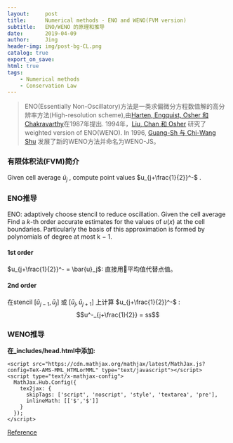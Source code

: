 ```yaml
---
layout:     post
title:      Numerical methods - ENO and WENO(FVM version)
subtitle:   ENO/WENO 的原理和推导
date:       2019-04-09
author:     Jing
header-img: img/post-bg-CL.png
catalog: true
export_on_save:
html: true
tags:
    - Numerical methods
    - Conservation Law
---
```



>ENO(Essentially Non-Oscillatory)方法是一类求偏微分方程数值解的高分辨率方法(High-resolution scheme),由[Harten, Engquist, Osher 和 Chakravarthy](https://www.sciencedirect.com/science/article/pii/0021999187900313)在1987年提出. 1994年，[Liu, Chan 和 Osher](https://www.sciencedirect.com/science/article/pii/S0021999184711879?via%3Dihub) 研究了 weighted version of ENO(WENO). In 1996, [Guang-Sh 与 Chi-Wang Shu](https://www.sciencedirect.com/science/article/pii/S0021999196901308) 发展了新的WENO方法并命名为WENO-JS。

### 有限体积法(FVM)简介
Given cell average $\bar{u}_j$ , compute point values $u_{j+\frac{1}{2}}^-$ .

### ENO推导
ENO: adaptively choose stencil to reduce oscillation. Given the cell average Find a $k$-th order accurate estimates for the values of $u(x)$ at the cell boundaries. Particularly the basis of this approximation is formed by polynomials of degree at most k − 1.
#### 1st order
$u_{j+\frac{1}{2}}^- = \bar{u}_j$: 直接用平均值代替点值。
#### 2nd order
在stencil $[\bar{u}_{j-1},\bar{u}_{j}]$ 或 $[\bar{u}_{j},\bar{u}_{j+1}]$ 上计算 $u_{j+\frac{1}{2}}^-$ :
 $$u^-_{j+\frac{1}{2}} = ss$$

### WENO推导

**在_includes/head.html中添加:**
```
<script src="https://cdn.mathjax.org/mathjax/latest/MathJax.js?config=TeX-AMS-MML_HTMLorMML" type="text/javascript"></script>
<script type="text/x-mathjax-config">
  MathJax.Hub.Config({
    tex2jax: {
      skipTags: ['script', 'noscript', 'style', 'textarea', 'pre'],
      inlineMath: [['$','$']]
    }
  });
</script>
```

[Reference](https://stackoverflow.com/questions/26275645/how-to-support-latex-in-github-pages)
